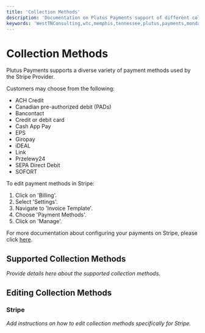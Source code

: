 ```yaml
---
title: 'Collection Methods'
description: 'Documentation on Plutus Payments support of different collection methods'
keywords: 'WestTNConsulting,wtc,memphis,tennessee,plutus,payments,monday.com,monday,automation,invoicing,integration,third,party,stripe,and,more,collection,methods,support,documentation'
---
```


# Collection Methods

Plutus Payments supports a diverse variety of payment methods used by the Stripe Provider.

Customers may choose from the following: 
- ACH Credit
- Canadian pre-authorized debit (PADs)
- Bancontact
- Credit or debit card 
- Cash App Pay 
- EPS 
- Giropay
- iDEAL 
- Link 
- Przelewy24 
- SEPA Direct Debit 
- SOFORT 

To edit payment methods in Stripe:

1. Click on 'Billing'.
2. Select 'Settings'.
3. Navigate to 'Invoice Template'.
4. Choose 'Payment Methods'.
5. Click on 'Manage'.

For more documentation about configuring your payments on Stripe, please click [here](https://stripe.com/docs/invoicing/customize).

## Supported Collection Methods

*Provide details here about the supported collection methods.*

## Editing Collection Methods

### Stripe

*Add instructions on how to edit collection methods specifically for Stripe.*

